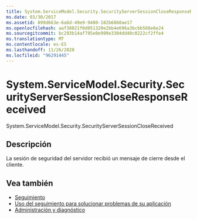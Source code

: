 ```yaml
---
title: System.ServiceModel.Security.SecurityServerSessionCloseResponseReceived
ms.date: 03/30/2017
ms.assetid: 899d663e-6a6d-49e9-9480-182b6860ae17
ms.openlocfilehash: aaf38021f0d051320e2bb4e696a3bcbb568e6e24
ms.sourcegitcommit: bc293b14af795e0e999e3304dd40c0222cf2ffe4
ms.translationtype: MT
ms.contentlocale: es-ES
ms.lasthandoff: 11/26/2020
ms.locfileid: "96291445"
---
```

# <a name="systemservicemodelsecuritysecurityserversessioncloseresponsereceived"></a>System.ServiceModel.Security.SecurityServerSessionCloseResponseReceived

System.ServiceModel.Security.SecurityServerSessionCloseReceived  
  
## <a name="description"></a>Descripción  

 La sesión de seguridad del servidor recibió un mensaje de cierre desde el cliente.  
  
## <a name="see-also"></a>Vea también

- [Seguimiento](index.md)
- [Uso del seguimiento para solucionar problemas de su aplicación](using-tracing-to-troubleshoot-your-application.md)
- [Administración y diagnóstico](../index.md)
